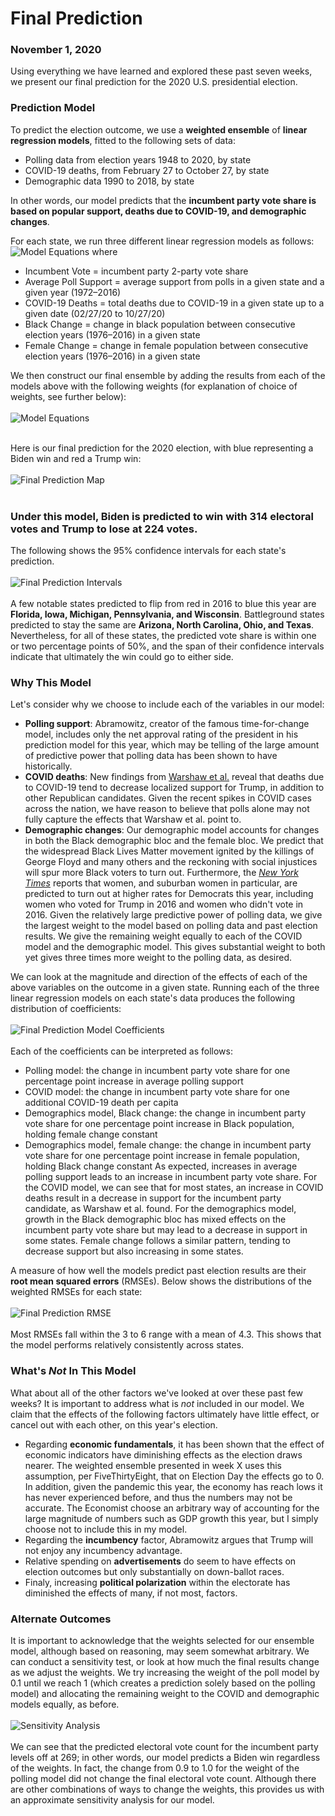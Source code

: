 # Final Prediction
### November 1, 2020

Using everything we have learned and explored these past seven weeks, we present our final prediction for the 2020 U.S. presidential election.

### Prediction Model

To predict the election outcome, we use a **weighted ensemble** of **linear regression models**, fitted to the following sets of data:
* Polling data from election years 1948 to 2020, by state
* COVID-19 deaths, from February 27 to October 27, by state
* Demographic data 1990 to 2018, by state

In other words, our model predicts that the **incumbent party vote share is based on popular support, deaths due to COVID-19, and demographic changes**.

For each state, we run three different linear regression models as follows:
![Model Equations](../figures/model_eqs.png)
where
* Incumbent Vote = incumbent party 2-party vote share
* Average Poll Support = average support from polls in a given state and a given year (1972–2016)
* COVID-19 Deaths = total deaths due to COVID-19 in a given state up to a given date (02/27/20 to 10/27/20)
* Black Change = change in black population between consecutive election years (1976–2016) in a given state
* Female Change = change in female population between consecutive election years (1976–2016) in a given state

We then construct our final ensemble by adding the results from each of the models above with the following weights (for explanation of choice of weights, see further below):
</br>
</br>
![Model Equations](../figures/model_eq.png)
</br>
</br>

Here is our final prediction for the 2020 election, with blue representing a Biden win and red a Trump win:
</br>
</br>
![Final Prediction Map](../figures/final_pred_map.png)
</br>
</br>
### Under this model, Biden is predicted to win with 314 electoral votes and Trump to lose at 224 votes.

The following shows the 95% confidence intervals for each state's prediction.
</br>
</br>
![Final Prediction Intervals](../figures/final_pred_state.png)
</br>
</br>
A few notable states predicted to flip from red in 2016 to blue this year are **Florida, Iowa, Michigan, Pennsylvania, and Wisconsin**. Battleground states predicted to stay the same are **Arizona, North Carolina, Ohio, and Texas**. Nevertheless, for all of these states, the predicted vote share is within one or two percentage points of 50%, and the span of their confidence intervals indicate that ultimately the win could go to either side.

### Why This Model
Let's consider why we choose to include each of the variables in our model:
* **Polling support**: Abramowitz, creator of the famous time-for-change model, includes only the net approval rating of the president in his prediction model for this year, which may be telling of the large amount of predictive power that polling data has been shown to have historically.
* **COVID deaths**: New findings from [Warshaw et al.](https://advances.sciencemag.org/content/6/44/eabd8564) reveal that deaths due to COVID-19 tend to decrease localized support for Trump, in addition to other Republican candidates. Given the recent spikes in COVID cases across the nation, we have reason to believe that polls alone may not fully capture the effects that Warshaw et al. point to.
* **Demographic changes**: Our demographic model accounts for changes in both the Black demographic bloc and the female bloc. We predict that the widespread Black Lives Matter movement ignited by the killings of George Floyd and many others and the reckoning with social injustices will spur more Black voters to turn out. Furthermore, the [*New York Times*](https://www.nytimes.com/2020/10/26/podcasts/the-daily/suburban-women-trump-biden-election.html) reports that women, and suburban women in particular, are predicted to turn out at higher rates for Democrats this year, including women who voted for Trump in 2016 and women who didn't vote in 2016.
Given the relatively large predictive power of polling data, we give the largest weight to the model based on polling data and past election results. We give the remaining weight equally to each of the COVID model and the demographic model. This gives substantial weight to both yet gives three times more weight to the polling data, as desired.

We can look at the magnitude and direction of the effects of each of the above variables on the outcome in a given state. Running each of the three linear regression models on each state's data produces the following distribution of coefficients:
</br>
</br>
![Final Prediction Model Coefficients](../figures/final_pred_coef.png)
</br>
</br>
Each of the coefficients can be interpreted as follows:
* Polling model: the change in incumbent party vote share for one percentage point increase in average polling support
* COVID model: the change in incumbent party vote share for one additional COVID-19 death per capita
* Demographics model, Black change: the change in incumbent party vote share for one percentage point increase in Black population, holding female change constant
* Demographics model, female change: the change in incumbent party vote share for one percentage point increase in female population, holding Black change constant
As expected, increases in average polling support leads to an increase in incumbent party vote share. For the COVID model, we can see that for most states, an increase in COVID deaths result in a decrease in support for the incumbent party candidate, as Warshaw et al. found. For the demographics model, growth in the Black demographic bloc has mixed effects on the incumbent party vote share but may lead to a decrease in support in some states. Female change follows a similar pattern, tending to decrease support but also increasing in some states. 

A measure of how well the models predict past election results are their **root mean squared errors** (RMSEs). Below shows the distributions of the weighted RMSEs for each state:
</br>
</br>
![Final Prediction RMSE](../figures/final_pred_rmse.png)
</br>
</br>
Most RMSEs fall within the 3 to 6 range with a mean of 4.3. This shows that the model performs relatively consistently across states.

### What's *Not* In This Model
What about all of the other factors we've looked at over these past few weeks? It is important to address what is *not* included in our model. We claim that the effects of the following factors ultimately have little effect, or cancel out with each other, on this year's election.
* Regarding **economic fundamentals**, it has been shown that the effect of economic indicators have diminishing effects as the election draws nearer. The weighted ensemble presented in week X uses this assumption, per FiveThirtyEight, that on Election Day the effects go to 0. In addition, given the pandemic this year, the economy has reach lows it has never experienced before, and thus the numbers may not be accurate. The Economist choose an arbitrary way of accounting for the large magnitude of numbers such as GDP growth this year, but I simply choose not to include this in my model.
* Regarding the **incumbency** factor, Abramowitz argues that Trump will not enjoy any incumbency advantage.
* Relative spending on **advertisements** do seem to have effects on election outcomes but only substantially on down-ballot races.
* Finaly, increasing **political polarization** within the electorate has diminished the effects of many, if not most, factors.

### Alternate Outcomes

It is important to acknowledge that the weights selected for our ensemble model, although based on reasoning, may seem somewhat arbitrary. We can conduct a sensitivity test, or look at how much the final results change as we adjust the weights. We try increasing the weight of the poll model by 0.1 until we reach 1 (which creates a prediction solely based on the polling model) and allocating the remaining weight to the COVID and demographic models equally, as before.
</br>
</br>
![Sensitivity Analysis](../figures/sensitivity1.png)
</br>
</br>
We can see that the predicted electoral vote count for the incumbent party levels off at 269; in other words, our model predicts a Biden win regardless of the weights. In fact, the change from 0.9 to 1.0 for the weight of the polling model did not change the final electoral vote count. Although there are other combinations of ways to change the weights, this provides us with an approximate sensitivity analysis for our model.
